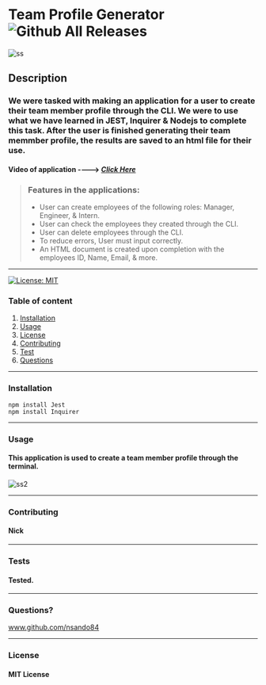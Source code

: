 
  # **Team Profile Generator**   ![Github All Releases](https://img.shields.io/github/contributors/nsando84/Team-Profile-Generator)   

 ![ss](https://user-images.githubusercontent.com/67135603/92559390-6034b480-f225-11ea-8f58-c0ab7ac66514.png)



  ## **Description**

  

  ### We were tasked with making an application for a user to create their team member profile through the CLI. We were to use what we have learned in JEST, Inquirer & Nodejs to complete this task. After the user is finished generating their team memmber profile, the results are saved to an html file for their use. 

 #### Video of application ----> [***Click Here***](https://drive.google.com/file/d/1tfrydzmbzunIhys6xIpuzSJBISBlNSeu/view)
 
 > ### Features in the applications:
 > - User can create employees of the following roles: Manager, Engineer, & Intern.
 > - User can check the employees they created through the CLI.
 > - User can delete employees through the CLI.
 > - To reduce errors, User must input correctly.
 > - An HTML document is created upon completion with the employees ID, Name, Email, & more.


 
---

[![License: MIT](https://img.shields.io/badge/License-MIT-yellow.svg)](https://opensource.org/licenses/MIT)

  ### Table of content
  1. [Installation](#installation)
  2. [Usage](#usage)
  3. [License](#license)
  4. [Contributing](#contributing)
  5. [Test](#test)
  6. [Questions](#questions)

---

### **Installation**

    npm install Jest
    npm install Inquirer

---

### **Usage**

#### This application is used to create a team member profile through the terminal.

![ss2](https://user-images.githubusercontent.com/67135603/92559563-adb12180-f225-11ea-8518-dcce9111da44.png)

---

### **Contributing**

#### Nick

---

### **Tests**

#### Tested.

---

### **Questions?**

www.github.com/nsando84

---

### **License**

#### MIT License

  
